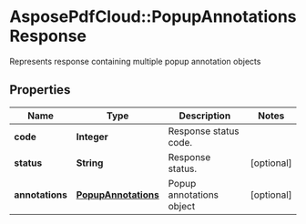 ﻿# AsposePdfCloud::PopupAnnotationsResponse
Represents response containing multiple popup annotation objects

## Properties
Name | Type | Description | Notes
------------ | ------------- | ------------- | -------------
**code** | **Integer** | Response status code. | 
**status** | **String** | Response status. | [optional] 
**annotations** | [**PopupAnnotations**](PopupAnnotations.md) | Popup annotations object | [optional] 


